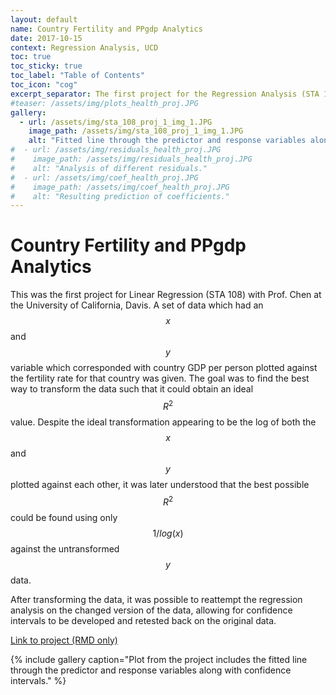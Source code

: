 ```yaml
---
layout: default
name: Country Fertility and PPgdp Analytics
date: 2017-10-15
context: Regression Analysis, UCD
toc: true
toc_sticky: true
toc_label: "Table of Contents"
toc_icon: "cog"
excerpt_separator: The first project for the Regression Analysis (STA 108) course, utilizing linear regression.
#teaser: /assets/img/plots_health_proj.JPG
gallery:
  - url: /assets/img/sta_108_proj_1_img_1.JPG
    image_path: /assets/img/sta_108_proj_1_img_1.JPG
    alt: "Fitted line through the predictor and response variables along with confidence intervals."
#  - url: /assets/img/residuals_health_proj.JPG
#    image_path: /assets/img/residuals_health_proj.JPG
#    alt: "Analysis of different residuals."
#  - url: /assets/img/coef_health_proj.JPG
#    image_path: /assets/img/coef_health_proj.JPG
#    alt: "Resulting prediction of coefficients."
---
```

# Country Fertility and PPgdp Analytics

This was the first project for Linear Regression (STA 108) with Prof. Chen at the University of California, Davis. A set of data which had an $$x$$ and $$y$$ variable which corresponded with country GDP per person plotted against the fertility rate for that country was given. The goal was to find the best way to transform the data such that it could obtain an ideal $$R^2$$ value. Despite the ideal transformation appearing to be the log of both the $$x$$ and $$y$$ plotted against each other, it was later understood that the best possible $$R^2$$ could be found using only $$1/log(x)$$ against the untransformed $$y$$ data.

After transforming the data, it was possible to reattempt the regression analysis on the changed version of the data, allowing for confidence intervals to be developed and retested back on the original data.

[Link to project (RMD only)](https://github.com/qzyu999/regression-analysis-ucd-fall-17/blob/master/project_1.pdf)

{% include gallery caption="Plot from the project includes the fitted line through the predictor and response variables along with confidence intervals." %}
